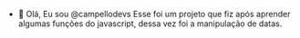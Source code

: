 - 👋 Olá, Eu sou @campellodevs
Esse foi um projeto que fiz após aprender algumas funções do javascript, dessa vez foi a manipulação de datas.

